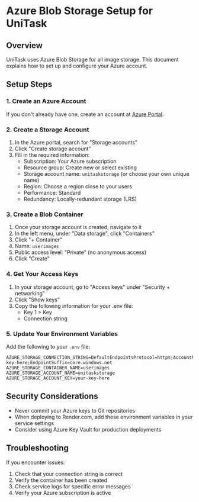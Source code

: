 # Azure Blob Storage Setup for UniTask

## Overview
UniTask uses Azure Blob Storage for all image storage. This document explains how to set up and configure your Azure account.

## Setup Steps

### 1. Create an Azure Account
If you don't already have one, create an account at [Azure Portal](https://portal.azure.com).

### 2. Create a Storage Account
1. In the Azure portal, search for "Storage accounts"
2. Click "Create storage account"
3. Fill in the required information:
   - Subscription: Your Azure subscription
   - Resource group: Create new or select existing
   - Storage account name: `unitaskstorage` (or choose your own unique name)
   - Region: Choose a region close to your users
   - Performance: Standard
   - Redundancy: Locally-redundant storage (LRS)

### 3. Create a Blob Container
1. Once your storage account is created, navigate to it
2. In the left menu, under "Data storage", click "Containers"
3. Click "+ Container"
4. Name: `userimages`
5. Public access level: "Private" (no anonymous access)
6. Click "Create"

### 4. Get Your Access Keys
1. In your storage account, go to "Access keys" under "Security + networking"
2. Click "Show keys"
3. Copy the following information for your .env file:
   - Key 1 > Key
   - Connection string

### 5. Update Your Environment Variables
Add the following to your `.env` file:

```properties
AZURE_STORAGE_CONNECTION_STRING=DefaultEndpointsProtocol=https;AccountName=unitaskstorage;AccountKey=your-key-here;EndpointSuffix=core.windows.net
AZURE_STORAGE_CONTAINER_NAME=userimages
AZURE_STORAGE_ACCOUNT_NAME=unitaskstorage
AZURE_STORAGE_ACCOUNT_KEY=your-key-here
```

## Security Considerations
- Never commit your Azure keys to Git repositories
- When deploying to Render.com, add these environment variables in your service settings
- Consider using Azure Key Vault for production deployments

## Troubleshooting
If you encounter issues:
1. Check that your connection string is correct
2. Verify the container has been created
3. Check service logs for specific error messages
4. Verify your Azure subscription is active
